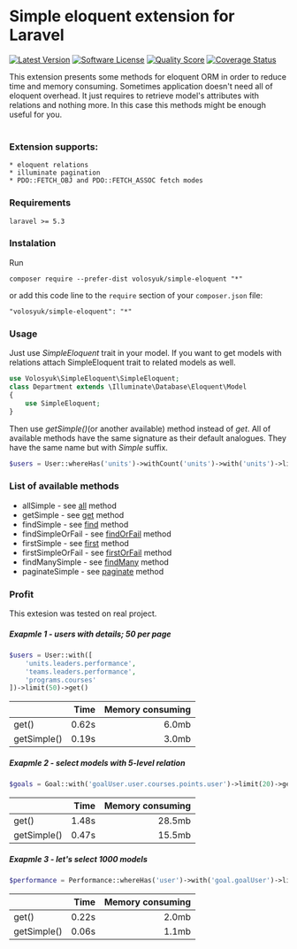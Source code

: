 Simple eloquent extension for Laravel
===========================

[![Latest Version](https://img.shields.io/packagist/v/volosyuk/simple-eloquent.svg?style=flat-square)](https://packagist.org/packages/volosyuk/simple-eloquent)
[![Software License](https://img.shields.io/github/license/andreyvolosyuk/simple-eloquent.svg?style=flat-square)](https://github.com/andreyvolosyuk/simple-eloquent/blob/master/LICENSE.txt)
[![Quality Score](https://img.shields.io/scrutinizer/g/andreyvolosyuk/simple-eloquent.svg?style=flat-square)](https://scrutinizer-ci.com/g/andreyvolosyuk/simple-eloquent/)
[![Coverage Status](https://img.shields.io/scrutinizer/coverage/g/andreyvolosyuk/simple-eloquent.svg?style=flat-square)](https://scrutinizer-ci.com/g/andreyvolosyuk/simple-eloquent/code-structure)


This extension presents some methods for eloquent ORM in order to reduce time and memory consuming.
Sometimes application doesn't need all of eloquent overhead. It just requires to retrieve model's attributes with relations and nothing more.
In this case this methods might be enough useful for you.
<br><br>


### Extension supports:

    * eloquent relations
    * illuminate pagination
    * PDO::FETCH_OBJ and PDO::FETCH_ASSOC fetch modes


### Requirements
    laravel >= 5.3
    
### Instalation
Run

```
composer require --prefer-dist volosyuk/simple-eloquent "*"
```

or add this code line to the `require` section of your `composer.json` file:

```
"volosyuk/simple-eloquent": "*"
```

### Usage

Just use *SimpleEloquent* trait in your model. If you want to get models with relations attach SimpleEloquent trait to related models as well.

```php
use Volosyuk\SimpleEloquent\SimpleEloquent;
class Department extends \Illuminate\Database\Eloquent\Model
{
    use SimpleEloquent;
}
```
Then use *getSimple()*(or another available) method instead of *get*.
All of available methods have the same signature as their default analogues. They have the same name but with _Simple_ suffix.
```php
$users = User::whereHas('units')->withCount('units')->with('units')->limit(10)->getSimple()
```

### List of available methods

  * allSimple - see [all](https://laravel.com/api/5.5/Illuminate/Database/Eloquent/Model.html#method_all) method
  * getSimple - see [get](https://laravel.com/api/5.5/Illuminate/Database/Eloquent/Builder.html#method_get) method
  * findSimple - see [find](https://laravel.com/api/5.5/Illuminate/Database/Eloquent/Builder.html#method_find) method
  * findSimpleOrFail - see [findOrFail](https://laravel.com/api/5.5/Illuminate/Database/Eloquent/Builder.html#method_findOrFail) method
  * firstSimple - see [first](https://laravel.com/api/5.5/Illuminate/Database/Eloquent/Builder.html#method_first) method
  * firstSimpleOrFail - see [firstOrFail](https://laravel.com/api/5.5/Illuminate/Database/Eloquent/Builder.html#method_firstOrFail) method
  * findManySimple - see [findMany](https://laravel.com/api/5.5/Illuminate/Database/Eloquent/Builder.html#method_findMany) method
  * paginateSimple - see [paginate](https://laravel.com/api/5.5/Illuminate/Database/Eloquent/Builder.html#method_paginate) method


### Profit

This extesion was tested on real project. 

##### Exapmle 1 - users with details; 50 per page

```php
$users = User::with([
    'units.leaders.performance',
    'teams.leaders.performance',
    'programs.courses'
])->limit(50)->get()
```

|                   | Time          | Memory consuming  |
| :---              |          ---: |          ---:     |
| get()             | 0.62s         | 6.0mb             |
| getSimple()       | 0.19s         | 3.0mb             |

##### Exapmle 2 - select models with 5-level relation

```php
$goals = Goal::with('goalUser.user.courses.points.user')->limit(20)->get()
```

|                   | Time          | Memory consuming  |
| :---              |          ---: |          ---:     |
| get()             | 1.48s         | 28.5mb             |
| getSimple()       | 0.47s         | 15.5mb             |

##### Exapmle 3 - let's select 1000 models
```php
$performance = Performance::whereHas('user')->with('goal.goalUser')->limit(1000)->get()
```

|                   | Time          | Memory consuming  |
| :---              |          ---: |          ---:     |
| get()             | 0.22s         | 2.0mb             |
| getSimple()       | 0.06s         | 1.1mb             |